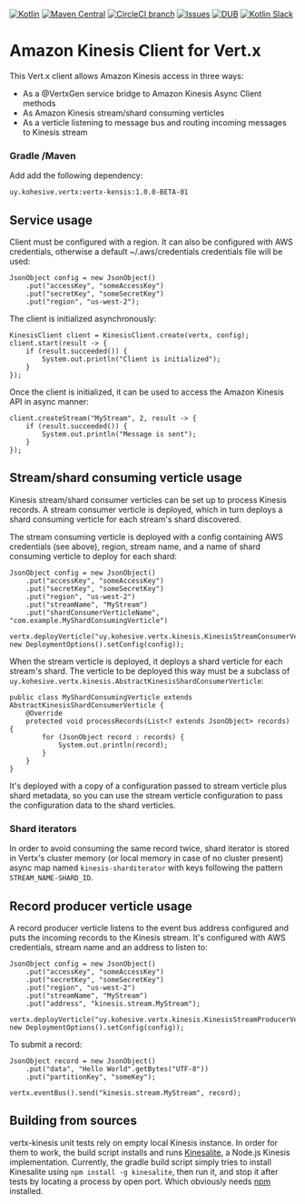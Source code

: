 [![Kotlin](https://img.shields.io/badge/kotlin-1.2.21-blue.svg)](http://kotlinlang.org)  [![Maven Central](https://img.shields.io/maven-central/v/uy.kohesive.vertx/vertx-kinesis.svg)](https://mvnrepository.com/artifact/uy.kohesive.vertx) [![CircleCI branch](https://img.shields.io/circleci/project/kohesive/vertx-kinesis/master.svg)](https://circleci.com/gh/kohesive/vertx-kinesis/tree/master) [![Issues](https://img.shields.io/github/issues/kohesive/vertx-kinesis.svg)](https://github.com/kohesive/vertx-kinesis/issues?q=is%3Aopen) [![DUB](https://img.shields.io/dub/l/vibe-d.svg)](https://github.com/kohesive/chillambda/blob/master/LICENSE) [![Kotlin Slack](https://img.shields.io/badge/chat-kotlin%20slack%20%23kohesive-orange.svg)](http://kotlinslackin.herokuapp.com)

# Amazon Kinesis Client for Vert.x
This Vert.x client allows Amazon Kinesis access in three ways:

* As a @VertxGen service bridge to Amazon Kinesis Async Client methods
* As Amazon Kinesis stream/shard consuming verticles
* As a verticle listening to message bus and routing incoming messages to Kinesis stream

### Gradle /Maven

Add add the following dependency:

```
uy.kohesive.vertx:vertx-kensis:1.0.0-BETA-01
```


## Service usage

Client must be configured with a region. It can also be configured with AWS credentials, otherwise a default ~/.aws/credentials credentials file will be used:

```
JsonObject config = new JsonObject()
    .put("accessKey", "someAccessKey")
    .put("secretKey", "someSecretKey")
    .put("region", "us-west-2");
```

The client is initialized asynchronously:

```
KinesisClient client = KinesisClient.create(vertx, config);
client.start(result -> {
    if (result.succeeded()) {
        System.out.println("Client is initialized");
    }
});
```

Once the client is initialized, it can be used to access the Amazon Kinesis API in async manner:

```
client.createStream("MyStream", 2, result -> {
    if (result.succeeded()) {
        System.out.println("Message is sent");
    }
});
```        
        
## Stream/shard consuming verticle usage

Kinesis stream/shard consumer verticles can be set up to process Kinesis records. A stream consumer verticle is deployed, which in turn deploys a shard consuming verticle for each stream's shard discovered.

The stream consuming verticle is deployed with a config containing AWS credentials (see above), region, stream name, and a name of shard consuming verticle to deploy for each shard:

```
JsonObject config = new JsonObject()
    .put("accessKey", "someAccessKey")
    .put("secretKey", "someSecretKey")
    .put("region", "us-west-2")
    .put("streamName", "MyStream")
    .put("shardConsumerVerticleName", "com.example.MyShardConsumingVerticle")

vertx.deployVerticle("uy.kohesive.vertx.kinesis.KinesisStreamConsumerVerticle", new DeploymentOptions().setConfig(config));    
```

When the stream verticle is deployed, it deploys a shard verticle for each stream's shard. The verticle to be deployed this way must be a subclass of `uy.kohesive.vertx.kinesis.AbstractKinesisShardConsumerVerticle`:

```
public class MyShardConsumingVerticle extends AbstractKinesisShardConsumerVerticle {
    @Override
    protected void processRecords(List<? extends JsonObject> records) {
        for (JsonObject record : records) {
            System.out.println(record);
        }
    }
}
```

It's deployed with a copy of a configuration passed to stream verticle plus shard metadata, so you can use the stream verticle configuration to pass the configuration data to the shard verticles.

### Shard iterators

In order to avoid consuming the same record twice, shard iterator is stored in Vertx's cluster memory (or local memory in case of no cluster present) async map named `kinesis-sharditerator` with keys following the pattern `STREAM_NAME-SHARD_ID`.

## Record producer verticle usage

A record producer verticle listens to the event bus address configured and puts the incoming records to the Kinesis stream. It's configured with AWS credentials, stream name and an address to listen to:

```
JsonObject config = new JsonObject()
    .put("accessKey", "someAccessKey")
    .put("secretKey", "someSecretKey")
    .put("region", "us-west-2")
    .put("streamName", "MyStream")
    .put("address", "kinesis.stream.MyStream");
    
vertx.deployVerticle("uy.kohesive.vertx.kinesis.KinesisStreamProducerVerticle", new DeploymentOptions().setConfig(config));    
```

To submit a record:

```
JsonObject record = new JsonObject()
    .put("data", "Hello World".getBytes("UTF-8"))
    .put("partitionKey", "someKey");

vertx.eventBus().send("kinesis.stream.MyStream", record);
```

## Building from sources

vertx-kinesis unit tests rely on empty local Kinesis instance. In order for them to work, the build script installs and runs [Kinesalite](https://github.com/mhart/kinesalite), a Node.js Kinesis implementation. Currently, the gradle build script simply tries to install Kinesalite using `npm install -g kinesalite`, then run it, and stop it after tests by locating a process by open port. Which obviously needs [npm](https://www.npmjs.com) installed.
